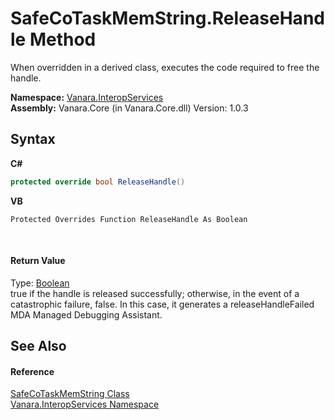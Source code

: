 # SafeCoTaskMemString.ReleaseHandle Method 
 

When overridden in a derived class, executes the code required to free the handle.

**Namespace:**&nbsp;<a href="46913109-b3e0-3b59-6f7f-071f8aa90bf0">Vanara.InteropServices</a><br />**Assembly:**&nbsp;Vanara.Core (in Vanara.Core.dll) Version: 1.0.3

## Syntax

**C#**<br />
``` C#
protected override bool ReleaseHandle()
```

**VB**<br />
``` VB
Protected Overrides Function ReleaseHandle As Boolean
```

<br />

#### Return Value
Type: <a href="http://msdn2.microsoft.com/en-us/library/a28wyd50" target="_blank">Boolean</a><br />true if the handle is released successfully; otherwise, in the event of a catastrophic failure, false. In this case, it generates a releaseHandleFailed MDA Managed Debugging Assistant.

## See Also


#### Reference
<a href="6d23abd3-8745-d88b-b84c-7be2ecffb3d7">SafeCoTaskMemString Class</a><br /><a href="46913109-b3e0-3b59-6f7f-071f8aa90bf0">Vanara.InteropServices Namespace</a><br />